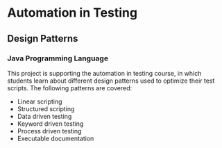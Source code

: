 # Automation in Testing
## Design Patterns
### Java Programming Language

This project is supporting the automation in testing course, in which students learn
about different design patterns used to optimize their test scripts.
The following patterns are covered:
- Linear scripting
- Structured scripting
- Data driven testing
- Keyword driven testing
- Process driven testing
- Executable documentation
